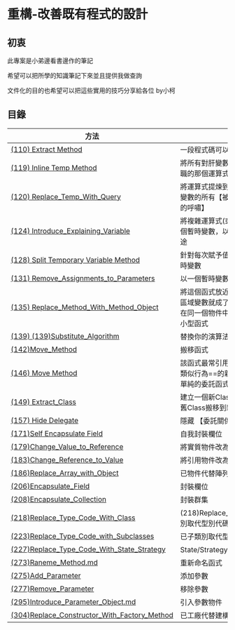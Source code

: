 # 重構-改善既有程式的設計

## 初衷

此專案是小弟邊看書邊作的筆記

希望可以把所學的知識筆記下來並且提供我做查詢

文件化的目的也希望可以把這些實用的技巧分享給各位 by小柯

## 目錄


|方法  |簡述  |
|---------|---------|
|[(110) Extract Method](/doc/(110)Extract_Method.md)     |一段程式碼可以被組織在一起並且獨立出來         |
|[(119) Inline Temp Method](/doc/(119)Inline_Temp.md)     |將所有對肝變數的引用動作，替換為對它復職的那個運算式本身         |
|[(120) Replace_Temp_With_Query](/doc/((120)Replace_Temp_With_Query.md))     |將運算式提煉到一個獨立函式，將這個暫時變數的所有【被引用點】替換為【對新函式的呼嘯】         |
|[(124) Introduce_Explaining_Variable](/doc/(124)Introduce_Explaining_Variable.md)     |將複雜運算式(或其中一部分) 的結果放進一個暫時變數，以此變數名稱來解釋運算式用途         |
|[(128) Split Temporary Variable Method](/doc/(128)Split_Temporary_Variable.md)     |針對每次賦予值，創造一個獨立的、對應暫時變數         |
|[(131) Remove_Assignments_to_Parameters](/doc/(131)Remove_Assignments_to_Parameters)     |以一個暫時變數取代該參數的位置         |
|[(135) Replace_Method_With_Method_Object](/doc/(135)Replace_Method_With_Method_Object.md)     |將這個函式放近一個單獨物件中，如此一來區域變數就成了物件內的欄位。然後你可以在同一個物件中將這個大型函式分解為數個小型函式         |
|[(139) (139)Substitute_Algorithm](/doc/(139)Substitute_Algorithm.md)     |替換你的演算法        |
|[(142)Move_Method](/doc/(142)Move_Method)     |搬移函式         |
|[(146) Move Method](/doc/(142)Move_Method.md)     |該函式最常引用的Class中建立一個有著==類似行為==的新函式。將舊函式變成一個單純的委託函式或將就函式移除。         |
|[(149) Extract_Class](/doc/(149)Extract_Class.md)     |建立一個新Class，將相關的欄位與函式從舊Class搬移到新Class         |
|[(157) Hide Delegate](/doc/(157)Hide_Delegate.md)     |隱藏 【委託關係】       |
|[(171)Self Encapsulate Field](/doc/(171)Self_Encapsulate_Field.md)    |自我封裝欄位      |
|[(179)Change_Value_to_Reference](/doc/(179)Change_Value_to_Reference.md)    |將實質物件改為引用物件      |
|[(183)Change_Reference_to_Value](/doc/(183)Change_Reference_to_Value.md)    |將引用物件改為實質物件      |
|[(186)Replace_Array_with_Object](/doc/(186)Replace_Array_with_Object.md)    |已物件代替陣列      |
|[(206)Encapsulate_Field](/doc/(206)Encapsulate_Field.md)    |封裝欄位      |
|[(208)Encapsulate_Collection](/doc/(208)Encapsulate_Collection.md)    |封裝群集      |
|[(218)Replace_Type_Code_With_Class](/doc/(218)Replace_Type_Code_With_Class.md)    |(218)Replace_Type_Code_With_Class(類別取代型別代碼)      |
|[(223)Replace_Type_Code_with_Subclasses](/doc/(223)Replace_Type_Code_with_Subclasses.md)    |已子類別取代型別代碼      |
|[(227)Replace_Type_Code_With_State_Strategy](/doc/(227)Replace_Type_Code_With_State_Strategy.md)    |State/Strategy取代型別代碼      |
|[(273)Raneme_Method.md](/doc/(273)Raneme_Method.md)    |重新命名函式      |
|[(275)Add_Parameter](/doc/(275)Add_Parameter.md)    |添加參數      |
|[(277)Remove_Parameter](/doc/(277)Remove_Parameter.md)    |移除參數     |
|[(295)Introduce_Parameter_Object.md](/doc/(295)Introduce_Parameter_Object.md)    |引入參數物件      |
|[(304)Replace_Constructor_With_Factory_Method](/doc/(304)Replace_Constructor_With_Factory_Method.md)    |已工廠代替建構      |